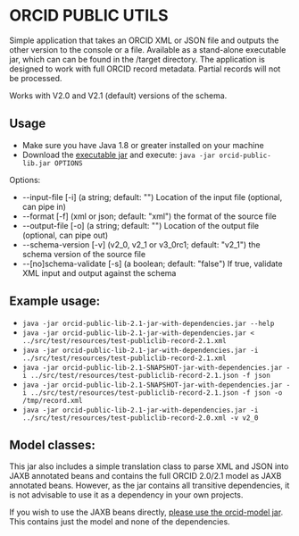 # ORCID PUBLIC UTILS

Simple application that takes an ORCID XML or JSON file and outputs the other version to the console or a file.  Available as a stand-alone executable jar, which can can be found in the /target directory. The application is designed to work with full ORCID record metadata.  Partial records will not be processed.

Works with V2.0 and V2.1 (default) versions of the schema.

## Usage

- Make sure you have Java 1.8 or greater installed on your machine
- Download the [executable jar](https://github.com/ORCID/orcid-public-lib/raw/master/target/orcid-public-lib-2.1-jar-with-dependencies.jar) and execute: ```java -jar orcid-public-lib.jar OPTIONS```

Options:

-  --input-file [-i] (a string; default: "")
    Location of the input file (optional, can pipe in)
-  --format [-f] (xml or json; default: "xml")
    the format of the source file
-  --output-file [-o] (a string; default: "")
    Location of the output file (optional, can pipe out)
-  --schema-version [-v] (v2_0, v2_1 or v3_0rc1; default: "v2_1")
    the schema version of the source file
-  --[no]schema-validate [-s] (a boolean; default: "false")
    If true, validate XML input and output against the schema

## Example usage:

- ```java -jar orcid-public-lib-2.1-jar-with-dependencies.jar --help```
- ```java -jar orcid-public-lib-2.1-jar-with-dependencies.jar < ../src/test/resources/test-publiclib-record-2.1.xml```
- ```java -jar orcid-public-lib-2.1-jar-with-dependencies.jar -i ../src/test/resources/test-publiclib-record-2.1.xml```
- ```java -jar orcid-public-lib-2.1-SNAPSHOT-jar-with-dependencies.jar -i ../src/test/resources/test-publiclib-record-2.1.json -f json```
- ```java -jar orcid-public-lib-2.1-SNAPSHOT-jar-with-dependencies.jar -i ../src/test/resources/test-publiclib-record-2.1.json -f json -o /tmp/record.xml```
- ```java -jar orcid-public-lib-2.1-jar-with-dependencies.jar -i ../src/test/resources/test-publiclib-record-2.0.xml -v v2_0```

## Model classes:

This jar also includes a simple translation class to parse XML and JSON into JAXB annotated beans and contains the full ORCID 2.0/2.1 model as JAXB annotated beans.
However, as the jar contains all transitive dependencies, it is not advisable to use it as a dependency in your own projects.

If you wish to use the JAXB beans directly, [please use the orcid-model jar](https://github.com/ORCID/orcid-public-lib/raw/master/orcid-model/).  This contains just the model and none of the dependencies.  
 
